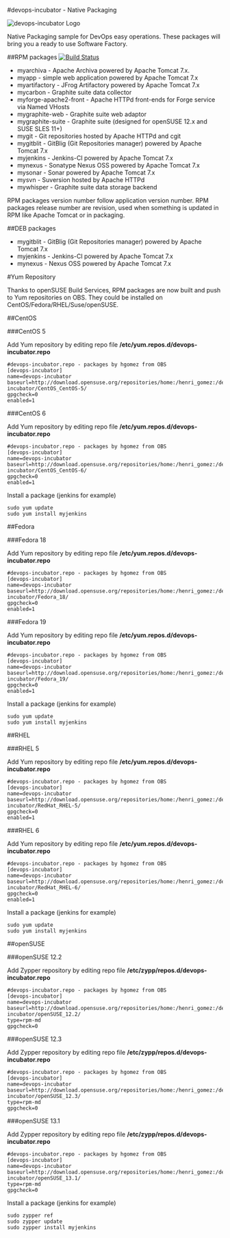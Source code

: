 #devops-incubator - Native Packaging

![devops-incubator Logo](https://raw.github.com/hgomez/devops-incubator/master/images/devops-incubator-33pct.png)

Native Packaging sample for DevOps easy operations.
These packages will bring you a ready to use Software Factory.

##RPM packages
[![Build Status](https://buildhive.cloudbees.com/job/hgomez/job/devops-incubator/badge/icon)](https://buildhive.cloudbees.com/job/hgomez/job/devops-incubator/)

* myarchiva - Apache Archiva powered by Apache Tomcat 7.x.
* myapp - simple web application powered by Apache Tomcat 7.x
* myartifactory - JFrog Artifactory powered by Apache Tomcat 7.x
* mycarbon - Graphite suite data collector
* myforge-apache2-front - Apache HTTPd front-ends for Forge service via Named VHosts
* mygraphite-web - Graphite suite web adaptor
* mygraphite-suite - Graphite suite (designed for openSUSE 12.x and SUSE SLES 11+)
* mygit - Git repositories hosted by Apache HTTPd and cgit
* mygitblit - GitBlig (Git Repositories manager) powered by Apache Tomcat 7.x
* myjenkins - Jenkins-CI powered by Apache Tomcat 7.x
* mynexus - Sonatype Nexus OSS powered by Apache Tomcat 7.x
* mysonar - Sonar powered by Apache Tomcat 7.x
* mysvn - Suversion hosted by Apache HTTPd
* mywhisper - Graphite suite data storage backend

RPM packages version number follow application version number.
RPM packages release number are revision, used when something is updated in RPM like Apache Tomcat or in packaging.

##DEB packages

* mygitblit - GitBlig (Git Repositories manager) powered by Apache Tomcat 7.x
* myjenkins - Jenkins-CI powered by Apache Tomcat 7.x
* mynexus - Nexus OSS powered by Apache Tomcat 7.x

#Yum Repository

Thanks to openSUSE Build Services, RPM packages are now built and push to Yum repositories on OBS.
They could be installed on CentOS/Fedora/RHEL/Suse/openSUSE.

##CentOS

###CentOS 5

Add Yum repository by editing repo file **/etc/yum.repos.d/devops-incubator.repo**

    #devops-incubator.repo - packages by hgomez from OBS
    [devops-incubator]
    name=devops-incubator
    baseurl=http://download.opensuse.org/repositories/home:/henri_gomez:/devops-incubator/CentOS_CentOS-5/
    gpgcheck=0
    enabled=1
 
###CentOS 6

Add Yum repository by editing repo file **/etc/yum.repos.d/devops-incubator.repo**

    #devops-incubator.repo - packages by hgomez from OBS
    [devops-incubator]
    name=devops-incubator
    baseurl=http://download.opensuse.org/repositories/home:/henri_gomez:/devops-incubator/CentOS_CentOS-6/
    gpgcheck=0
    enabled=1
 
Install a package (jenkins for example)

    sudo yum update
    sudo yum install myjenkins

##Fedora

###Fedora 18

Add Yum repository by editing repo file **/etc/yum.repos.d/devops-incubator.repo**

    #devops-incubator.repo - packages by hgomez from OBS
    [devops-incubator]
    name=devops-incubator
    baseurl=http://download.opensuse.org/repositories/home:/henri_gomez:/devops-incubator/Fedora_18/
    gpgcheck=0
    enabled=1
 
###Fedora 19

Add Yum repository by editing repo file **/etc/yum.repos.d/devops-incubator.repo**

    #devops-incubator.repo - packages by hgomez from OBS
    [devops-incubator]
    name=devops-incubator
    baseurl=http://download.opensuse.org/repositories/home:/henri_gomez:/devops-incubator/Fedora_19/
    gpgcheck=0
    enabled=1
 
Install a package (jenkins for example)

    sudo yum update
    sudo yum install myjenkins

##RHEL

###RHEL 5

Add Yum repository by editing repo file **/etc/yum.repos.d/devops-incubator.repo**

    #devops-incubator.repo - packages by hgomez from OBS
    [devops-incubator]
    name=devops-incubator
    baseurl=http://download.opensuse.org/repositories/home:/henri_gomez:/devops-incubator/RedHat_RHEL-5/
    gpgcheck=0
    enabled=1
 
###RHEL 6

Add Yum repository by editing repo file **/etc/yum.repos.d/devops-incubator.repo**

    #devops-incubator.repo - packages by hgomez from OBS
    [devops-incubator]
    name=devops-incubator
    baseurl=http://download.opensuse.org/repositories/home:/henri_gomez:/devops-incubator/RedHat_RHEL-6/
    gpgcheck=0
    enabled=1
 
Install a package (jenkins for example)

    sudo yum update
    sudo yum install myjenkins



##openSUSE

###openSUSE 12.2

Add Zypper repository by editing repo file **/etc/zypp/repos.d/devops-incubator.repo**

    #devops-incubator.repo - packages by hgomez from OBS
    [devops-incubator]
    name=devops-incubator
    baseurl=http://download.opensuse.org/repositories/home:/henri_gomez:/devops-incubator/openSUSE_12.2/
    type=rpm-md
    gpgcheck=0

###openSUSE 12.3

Add Zypper repository by editing repo file **/etc/zypp/repos.d/devops-incubator.repo**

    #devops-incubator.repo - packages by hgomez from OBS
    [devops-incubator]
    name=devops-incubator
    baseurl=http://download.opensuse.org/repositories/home:/henri_gomez:/devops-incubator/openSUSE_12.3/
    type=rpm-md
    gpgcheck=0

###openSUSE 13.1

Add Zypper repository by editing repo file **/etc/zypp/repos.d/devops-incubator.repo**

    #devops-incubator.repo - packages by hgomez from OBS
    [devops-incubator]
    name=devops-incubator
    baseurl=http://download.opensuse.org/repositories/home:/henri_gomez:/devops-incubator/openSUSE_13.1/
    type=rpm-md
    gpgcheck=0


Install a package (jenkins for example)

    sudo zypper ref 
    sudo zypper update
    sudo zypper install myjenkins


